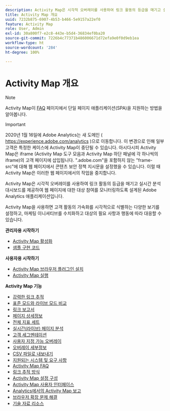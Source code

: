 ```yaml
---
description: Activity Map은 시각적 오버레이를 사용하여 링크 활동의 등급을 매기고 실시간 분석 대시보드를 제공하여 웹 페이지에 대한 대상 참여를 모니터링하도록 설계된 Adobe Analytics 애플리케이션입니다.
title: Activity Map 개요
uuid: 7232b875-6907-4b53-b466-5e9157a22ef0
feature: Activity Map
role: User, Admin
exl-id: 30a800f7-e2c8-443e-b5d4-36834ef0ba20
source-git-commit: 7226b4c77371b486006671d72efa9e0f0d9eb1ea
workflow-type: ht
source-wordcount: '284'
ht-degree: 100%

---
```


# Activity Map 개요

>[!NOTE]
>Activity Map이 [FAQ](/help/analyze/activity-map/activitymap-faq.md) 페이지에서 단일 페이지 애플리케이션(SPA)을 지원하는 방법을 알아봅니다.

>[!IMPORTANT]
>2020년 1월 16일에 Adobe Analytics는 새 도메인 ( https://experience.adobe.com/analytics )으로 이동합니다. 이 변경으로 인해 일부 고객은 특정한 케이스에 Activity Map이 중단될 수 있습니다. 아시다시피 Activity Map은 iframe (Activity Map 도구 모음과 Activity Map 하단 패널에 각 하나씩의 iframe)의 고객 페이지에 삽입됩니다. &quot;.adobe.com&quot;을 포함하지 않는 &quot;frame-src&quot;에 대해 웹 페이지에서 콘텐츠 보안 정책 지시문을 설정했을 수 있습니다. 이럴 때 Activity Map은 이러한 웹 페이지에서의 작업을 중지합니다.

Activity Map은 시각적 오버레이를 사용하여 링크 활동의 등급을 매기고 실시간 분석 대시보드를 제공하여 웹 페이지에 대한 대상 참여를 모니터링하도록 설계된 Adobe Analytics 애플리케이션입니다.

Activity Map을 사용하면 고객 활동의 가속화를 시각적으로 식별하는 다양한 보기를 설정하고, 마케팅 이니셔티브를 수치화하고 대상의 필요 사항과 행동에 따라 대응할 수 있습니다.

**관리자용 시작하기**

* [Activity Map 활성화](activitymap-getting-started/activitymap-getting-started-admins/activitymap-enable.md)
* [샘플 구현 코드](activitymap-getting-started/activitymap-getting-started-admins/activitymap-sample-implementation-code.md)

**사용자용 시작하기**

* [Activity Map 브라우저 플러그인 설치](activitymap-getting-started/activitymap-getting-started-users/activitymap-install.md)
* [Activity Map 실행](activitymap-getting-started/activitymap-getting-started-users/activitymap-launch.md)

**Activity Map 기능**

* [강력한 링크 추적](lnk-tracking-overview.md)
* [표준 모드와 라이브 모드 비교](activitymap-standard-live.md)
* [링크 보고서](activitymap-links-report.md)
* [페이지 상세정보](activitymap-page-flow.md)
* [전체 지표 세트](activitymap-complete-metrics.md)
* [실시간(라이브) 페이지 분석](activitymap-realtime.md)
* [고객 세그멘테이션](activitymap-multiple-segments.md)
* [사용자 지정 가능 오버레이](activitymap-gainerslosers.md)
* [오버레이 세부정보](activitymap-overlay-details.md)
* [CSV 파일로 내보내기](activitymap-csv.md)
* [지원되는 시스템 및 요구 사항](activitymap-sysreqs.md)
* [Activity Map FAQ](activitymap-faq.md)
* [링크 추적 방식](activitymap-link-tracking/activitymap-link-tracking-methodology.md)
* [Activity Map 설정 구성](activitymap-overlay-settings.md)
* [Activity Map 사용자 인터페이스](activitymap-user-interface.md)
* [Analytics에서의 Activity Map 보고](activitymap-reporting-analytics.md)
* [브라우저 확장 문제 해결](troubleshooting-browser-extensions.md)
* [기술 자료 리소스](activitymap-info-resources.md)
